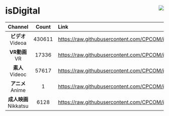# isDigital <img align="right" src="https://img.shields.io/github/last-commit/CPCOM/isDigital"/>  
  
| Channel | Count | Link |  
| :-----: | :---: | :--- |  
|**ビデオ**<br />Videoa | 430611 | https://raw.githubusercontent.com/CPCOM/isDigital/main/Videoa.txt |  
|**VR動画**<br />VR | 17336 | https://raw.githubusercontent.com/CPCOM/isDigital/main/VR.txt |  
|**素人**<br />Videoc | 57617 | https://raw.githubusercontent.com/CPCOM/isDigital/main/Videoc.txt |  
|**アニメ**<br />Anime | 1 | https://raw.githubusercontent.com/CPCOM/isDigital/main/Anime.txt |  
|**成人映画**<br />Nikkatsu | 6128 | https://raw.githubusercontent.com/CPCOM/isDigital/main/Nikkatsu.txt |  